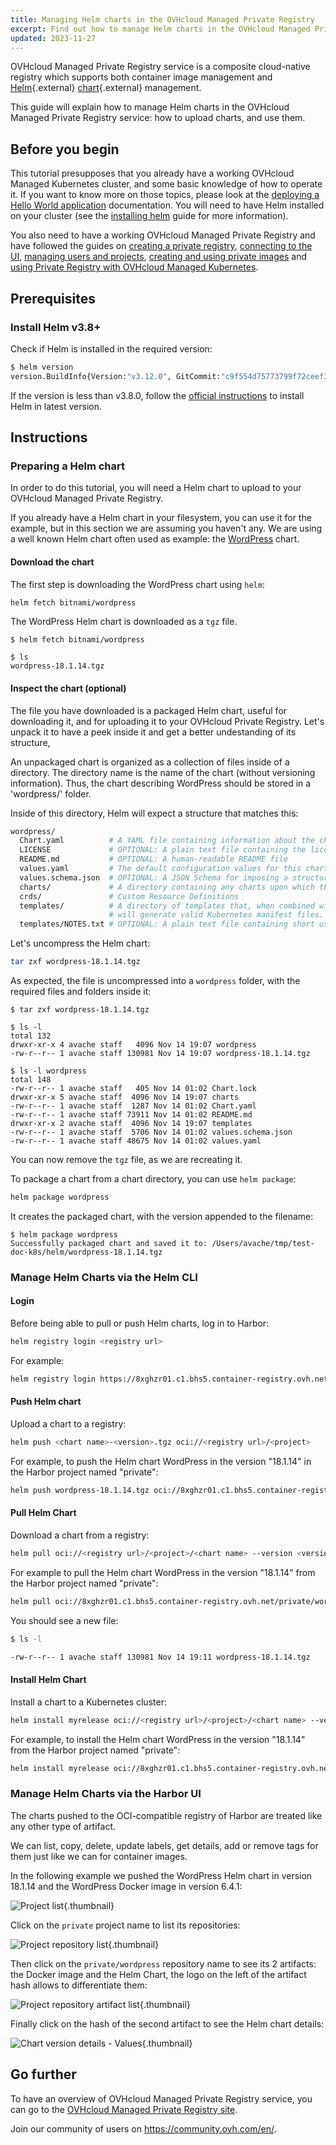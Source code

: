 ```yaml
---
title: Managing Helm charts in the OVHcloud Managed Private Registry
excerpt: Find out how to manage Helm charts in the OVHcloud Managed Private Registry
updated: 2023-11-27
---
```


OVHcloud Managed Private Registry service is a composite cloud-native registry which supports both container image management and [Helm](https://helm.sh/){.external} [chart](https://helm.sh/docs/topics/charts/){.external} management.

This guide will explain how to manage Helm charts in the OVHcloud Managed Private Registry service: how to upload charts, and use them.

## Before you begin

This tutorial presupposes that you already have a working OVHcloud Managed Kubernetes cluster, and some basic knowledge of how to operate it. If you want to know more on those topics, please look at the [deploying a Hello World application](deploying-hello-world1.) documentation. You will need to have Helm installed on your cluster (see the [installing helm](installing-helm1.) guide for more information).

You also need to have a working OVHcloud Managed Private Registry and have followed the guides on [creating a private registry](creating-a-private-registry1.), [connecting to the UI](connecting-to-the-ui1.), [managing users and projects](managing-users-and-projects1.), [creating and using private images](creating-and-using-a-private-image1.) and [using Private Registry with OVHcloud Managed Kubernetes](using-private-registry-with-kubernetes1.).

## Prerequisites

### Install Helm v3.8+

Check if Helm is installed in the required version:

```bash
$ helm version
version.BuildInfo{Version:"v3.12.0", GitCommit:"c9f554d75773799f72ceef38c51210f1842a1dea", GitTreeState:"clean", GoVersion:"go1.20.3"}
```

If the version is less than v3.8.0, follow the [official instructions](https://helm.sh/docs/intro/install/) to install Helm in latest version.

## Instructions

### Preparing a Helm chart

In order to do this tutorial, you will need a Helm chart to upload to your OVHcloud Managed Private Registry.

If you already have a Helm chart in your filesystem, you can use it for the example, but in this section we are assuming you haven't any. We are using a well known Helm chart often used as example: the [WordPress](https://github.com/helm/charts/tree/master/stable/wordpress) chart.

#### Download the chart

The first step is downloading the WordPress chart using `helm`:

```bash
helm fetch bitnami/wordpress
```

The WordPress Helm chart is downloaded as a `tgz` file.

```console
$ helm fetch bitnami/wordpress

$ ls
wordpress-18.1.14.tgz
```

#### Inspect the chart (optional)

The file you have downloaded is a packaged Helm chart, useful for downloading it, and for uploading it to your OVHcloud Private Registry. Let's unpack it to have a peek inside it and get a better undestanding of its structure,

An unpackaged chart is organized as a collection of files inside of a directory. The directory name is the name of the chart (without versioning information). Thus, the chart describing WordPress should be stored in a 'wordpress/' folder.

Inside of this directory, Helm will expect a structure that matches this:

```bash
wordpress/
  Chart.yaml          # A YAML file containing information about the chart
  LICENSE             # OPTIONAL: A plain text file containing the license for the chart
  README.md           # OPTIONAL: A human-readable README file
  values.yaml         # The default configuration values for this chart
  values.schema.json  # OPTIONAL: A JSON Schema for imposing a structure on the values.yaml file
  charts/             # A directory containing any charts upon which this chart depends.
  crds/               # Custom Resource Definitions
  templates/          # A directory of templates that, when combined with values,
                      # will generate valid Kubernetes manifest files.
  templates/NOTES.txt # OPTIONAL: A plain text file containing short usage notes
```

Let's uncompress the Helm chart:

```bash
tar zxf wordpress-18.1.14.tgz
```

As expected, the file is uncompressed into a `wordpress` folder, with the required files and folders inside it:

```console
$ tar zxf wordpress-18.1.14.tgz

$ ls -l
total 132
drwxr-xr-x 4 avache staff   4096 Nov 14 19:07 wordpress
-rw-r--r-- 1 avache staff 130981 Nov 14 19:07 wordpress-18.1.14.tgz

$ ls -l wordpress
total 148
-rw-r--r-- 1 avache staff   405 Nov 14 01:02 Chart.lock
drwxr-xr-x 5 avache staff  4096 Nov 14 19:07 charts
-rw-r--r-- 1 avache staff  1287 Nov 14 01:02 Chart.yaml
-rw-r--r-- 1 avache staff 73911 Nov 14 01:02 README.md
drwxr-xr-x 2 avache staff  4096 Nov 14 19:07 templates
-rw-r--r-- 1 avache staff  5706 Nov 14 01:02 values.schema.json
-rw-r--r-- 1 avache staff 48675 Nov 14 01:02 values.yaml
```

You can now remove the `tgz` file, as we are recreating it.

To package a chart from a chart directory, you can use `helm package`:

```bash
helm package wordpress
```

It creates the packaged chart, with the version appended to the filename:

```console
$ helm package wordpress
Successfully packaged chart and saved it to: /Users/avache/tmp/test-doc-k8s/helm/wordpress-18.1.14.tgz
```

### Manage Helm Charts via the Helm CLI

#### Login

Before being able to pull or push Helm charts, log in to Harbor:

```bash
helm registry login <registry url>
```

For example:

```bash
helm registry login https://8xghzr01.c1.bhs5.container-registry.ovh.net
```

#### Push Helm chart

Upload a chart to a registry:

```bash
helm push <chart name>-<version>.tgz oci://<registry url>/<project>
```

For example, to push the Helm chart WordPress in the version "18.1.14" in the Harbor project named "private":

```bash
helm push wordpress-18.1.14.tgz oci://8xghzr01.c1.bhs5.container-registry.ovh.net/private
```

#### Pull Helm Chart

Download a chart from a registry:

```bash
helm pull oci://<registry url>/<project>/<chart name> --version <version>
```

For example to pull the Helm chart WordPress in the version "18.1.14" from the Harbor project named "private":

```bash
helm pull oci://8xghzr01.c1.bhs5.container-registry.ovh.net/private/wordpress --version 18.1.14
```

You should see a new file:
```bash
$ ls -l

-rw-r--r-- 1 avache staff 130981 Nov 14 19:11 wordpress-18.1.14.tgz
```

#### Install Helm Chart

Install a chart to a Kubernetes cluster:

```bash
helm install myrelease oci://<registry url>/<project>/<chart name> --version <version>
```

For example, to install the Helm chart WordPress in the version "18.1.14" from the Harbor project named "private":

```bash
helm install myrelease oci://8xghzr01.c1.bhs5.container-registry.ovh.net/private/wordpress --version 18.1.14
```

### Manage Helm Charts via the Harbor UI

The charts pushed to the OCI-compatible registry of Harbor are treated like any other type of artifact.

We can list, copy, delete, update labels, get details, add or remove tags for them just like we can for container images.

In the following example we pushed the WordPress Helm chart in version 18.1.14 and the WordPress Docker image in version 6.4.1:

![Project list](harbor-ui-001.png){.thumbnail}

Click on the `private` project name to list its repositories:

![Project repository list](harbor-ui-002.png){.thumbnail}

Then click on the `private/wordpress` repository name to see its 2 artifacts: the Docker image and the Helm Chart, the logo on the left of the artifact hash allows to differentiate them:

![Project repository artifact list](harbor-ui-003.png){.thumbnail}

Finally click on the hash of the second artifact to see the Helm chart details:

![Chart version details - Values](harbor-ui-004.png){.thumbnail}

## Go further

To have an overview of OVHcloud Managed Private Registry service, you can go to the [OVHcloud Managed Private Registry site](public-cloud-containers-orchestration-managed-private-registry1.).

Join our community of users on <https://community.ovh.com/en/>.
